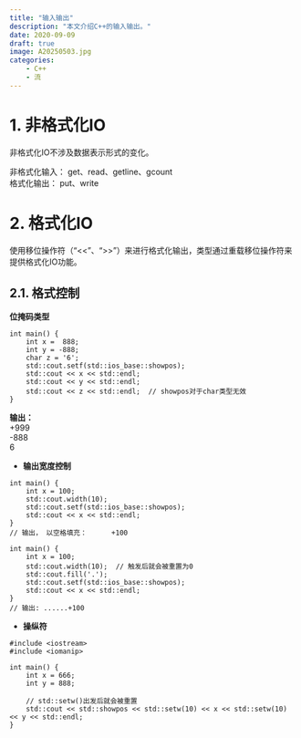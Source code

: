 ```yaml
---
title: "输入输出"
description: "本文介绍C++的输入输出。"
date: 2020-09-09
draft: true
image: A20250503.jpg
categories:
    - C++
    - 流
---
```


# 1. 非格式化IO

非格式化IO不涉及数据表示形式的变化。

非格式化输入： get、read、getline、gcount  
格式化输出： put、write

# 2. 格式化IO

使用移位操作符（“<<”、“>>”）来进行格式化输出，类型通过重载移位操作符来提供格式化IO功能。

## 2.1. 格式控制

**位掩码类型**

```
int main() {
    int x =  888;
    int y = -888;
    char z = '6';
    std::cout.setf(std::ios_base::showpos);
    std::cout << x << std::endl;
    std::cout << y << std::endl;
    std::cout << z << std::endl;  // showpos对于char类型无效
}
```

**输出：**  
+999  
\-888  
6

*   **输出宽度控制**

```
int main() {
    int x = 100;
    std::cout.width(10);
    std::cout.setf(std::ios_base::showpos);
    std::cout << x << std::endl;
}
// 输出， 以空格填充：      +100
```

```
int main() {
    int x = 100;
    std::cout.width(10);  // 触发后就会被重置为0
    std::cout.fill('.');
    std::cout.setf(std::ios_base::showpos);
    std::cout << x << std::endl;
}
// 输出: ......+100
```

*   **操纵符**

```
#include <iostream>
#include <iomanip>

int main() {
    int x = 666;
    int y = 888;

    // std::setw()出发后就会被重置
    std::cout << std::showpos << std::setw(10) << x << std::setw(10) << y << std::endl;
}
```


